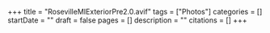 +++
title = "RosevilleMIExteriorPre2.0.avif"
tags = ["Photos"]
categories = []
startDate = ""
draft = false
pages = []
description = ""
citations = []
+++
